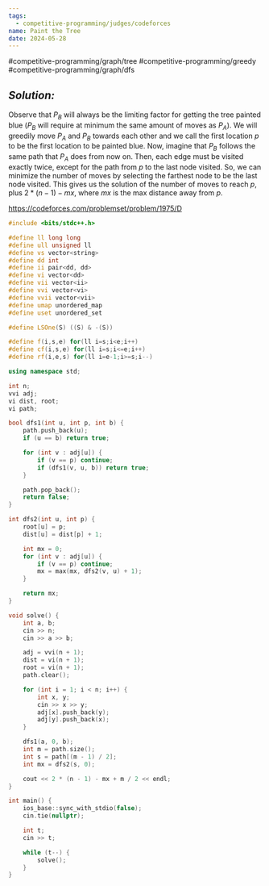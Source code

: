 ```yaml
---
tags:
  - competitive-programming/judges/codeforces
name: Paint the Tree
date: 2024-05-28
---
```

#competitive-programming/graph/tree #competitive-programming/greedy #competitive-programming/graph/dfs 
## _Solution:_
Observe that $P_B$ will always be the limiting factor for getting the tree painted blue ($P_B$ will require at minimum the same amount of moves as $P_A$). We will greedily move $P_A$ and $P_B$ towards each other and we call the first location $p$ to be the first location to be painted blue. Now, imagine that $P_B$ follows the same path that $P_A$ does from now on. Then, each edge must be visited exactly twice, except for the path from $p$ to the last node visited. So, we can minimize the number of moves by selecting the farthest node to be the last node visited. This gives us the solution of the number of moves to reach $p$, plus $2*(n-1)-mx$, where $mx$ is the max distance away from $p$.

https://codeforces.com/problemset/problem/1975/D
```cpp
#include <bits/stdc++.h>

#define ll long long
#define ull unsigned ll
#define vs vector<string>
#define dd int
#define ii pair<dd, dd>
#define vi vector<dd>
#define vii vector<ii>
#define vvi vector<vi>
#define vvii vector<vii>
#define umap unordered_map
#define uset unordered_set

#define LSOne(S) ((S) & -(S))

#define f(i,s,e) for(ll i=s;i<e;i++)
#define cf(i,s,e) for(ll i=s;i<=e;i++)
#define rf(i,e,s) for(ll i=e-1;i>=s;i--)

using namespace std;

int n;
vvi adj;
vi dist, root;
vi path;

bool dfs1(int u, int p, int b) {
    path.push_back(u);
    if (u == b) return true;

    for (int v : adj[u]) {
        if (v == p) continue;
        if (dfs1(v, u, b)) return true;
    }

    path.pop_back();
    return false;
}

int dfs2(int u, int p) {
    root[u] = p;
    dist[u] = dist[p] + 1;

    int mx = 0;
    for (int v : adj[u]) {
        if (v == p) continue;
        mx = max(mx, dfs2(v, u) + 1);
    }

    return mx;
}

void solve() {
    int a, b;
    cin >> n;
    cin >> a >> b;

    adj = vvi(n + 1);
    dist = vi(n + 1);
    root = vi(n + 1);
    path.clear();

    for (int i = 1; i < n; i++) {
        int x, y;
        cin >> x >> y;
        adj[x].push_back(y);
        adj[y].push_back(x);
    }

    dfs1(a, 0, b);
    int m = path.size();
    int s = path[(m - 1) / 2];
    int mx = dfs2(s, 0);

    cout << 2 * (n - 1) - mx + m / 2 << endl;
}

int main() {
    ios_base::sync_with_stdio(false);
    cin.tie(nullptr);

    int t;
    cin >> t;

    while (t--) {
        solve();
    }
}
```